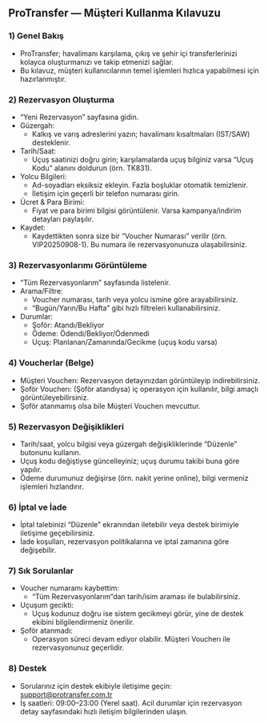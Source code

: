 ## ProTransfer — Müşteri Kullanma Kılavuzu

### 1) Genel Bakış
- ProTransfer; havalimanı karşılama, çıkış ve şehir içi transferlerinizi kolayca oluşturmanızı ve takip etmenizi sağlar.
- Bu kılavuz, müşteri kullanıcılarının temel işlemleri hızlıca yapabilmesi için hazırlanmıştır.

### 2) Rezervasyon Oluşturma
- “Yeni Rezervasyon” sayfasına gidin.
- Güzergah:
  - Kalkış ve varış adreslerini yazın; havalimanı kısaltmaları (IST/SAW) desteklenir.
- Tarih/Saat:
  - Uçuş saatinizi doğru girin; karşılamalarda uçuş bilginiz varsa “Uçuş Kodu” alanını doldurun (örn. TK831).
- Yolcu Bilgileri:
  - Ad-soyadları eksiksiz ekleyin. Fazla boşluklar otomatik temizlenir.
  - İletişim için geçerli bir telefon numarası girin.
- Ücret & Para Birimi:
  - Fiyat ve para birimi bilgisi görüntülenir. Varsa kampanya/indirim detayları paylaşılır.
- Kaydet:
  - Kaydettikten sonra size bir “Voucher Numarası” verilir (örn. VIP20250908-1). Bu numara ile rezervasyonunuza ulaşabilirsiniz.

### 3) Rezervasyonlarımı Görüntüleme
- “Tüm Rezervasyonlarım” sayfasında listelenir.
- Arama/Filtre:
  - Voucher numarası, tarih veya yolcu ismine göre arayabilirsiniz.
  - “Bugün/Yarın/Bu Hafta” gibi hızlı filtreleri kullanabilirsiniz.
- Durumlar:
  - Şoför: Atandı/Bekliyor
  - Ödeme: Ödendi/Bekliyor/Ödenmedi
  - Uçuş: Planlanan/Zamanında/Gecikme (uçuş kodu varsa)

### 4) Voucherlar (Belge)
- Müşteri Voucherı: Rezervasyon detayınızdan görüntüleyip indirebilirsiniz.
- Şoför Voucherı: (Şoför atandıysa) iç operasyon için kullanılır, bilgi amaçlı görüntüleyebilirsiniz.
- Şoför atanmamış olsa bile Müşteri Voucherı mevcuttur.

### 5) Rezervasyon Değişiklikleri
- Tarih/saat, yolcu bilgisi veya güzergah değişikliklerinde “Düzenle” butonunu kullanın.
- Uçuş kodu değiştiyse güncelleyiniz; uçuş durumu takibi buna göre yapılır.
- Ödeme durumunuz değişirse (örn. nakit yerine online), bilgi vermeniz işlemleri hızlandırır.

### 6) İptal ve İade
- İptal talebinizi “Düzenle” ekranından iletebilir veya destek birimiyle iletişime geçebilirsiniz.
- İade koşulları, rezervasyon politikalarına ve iptal zamanına göre değişebilir.

### 7) Sık Sorulanlar
- Voucher numaramı kaybettim:
  - “Tüm Rezervasyonlarım”dan tarih/isim araması ile bulabilirsiniz.
- Uçuşum gecikti:
  - Uçuş kodunuz doğru ise sistem gecikmeyi görür, yine de destek ekibini bilgilendirmeniz önerilir.
- Şoför atanmadı:
  - Operasyon süreci devam ediyor olabilir. Müşteri Voucherı ile rezervasyonunuz geçerlidir.

### 8) Destek
- Sorularınız için destek ekibiyle iletişime geçin: support@protransfer.com.tr
- İş saatleri: 09:00–23:00 (Yerel saat). Acil durumlar için rezervasyon detay sayfasındaki hızlı iletişim bilgilerinden ulaşın.
